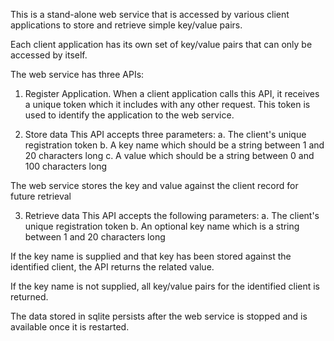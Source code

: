 This is a stand-alone web service that is accessed by various client applications to store and retrieve simple key/value pairs.

Each client application has its own set of key/value pairs that can only be accessed by itself.

The web service has three APIs:

1. Register Application.
When a client application calls this API, it receives a unique token which it includes with any other request. This token is used to identify the application to the web service.

2. Store data 
This API accepts three parameters: 
a. The client's unique registration token 
b. A key name which should be a string between 1 and 20 characters long 
c. A value which should be a string between 0 and 100 characters long

The web service stores the key and value against the client record for future retrieval

3. Retrieve data 
This API accepts the following parameters: 
a. The client's unique registration token 
b. An optional key name which is a string between 1 and 20 characters long

If the key name is supplied and that key has been stored against the identified client, the API returns the related value.

If the key name is not supplied, all key/value pairs for the identified client is returned.

The data stored in sqlite persists after the web service is stopped and is available once it is restarted.
